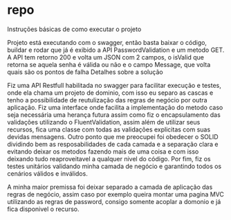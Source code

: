 # repo

Instruções básicas de como executar o projeto

Projeto está executando com o swagger, então basta baixar o código, buildar e rodar que já é exibido a API PasswordValidation e um metodo GET.
A API tem retorno 200 e volta um JSON com 2 campos, o isValid que retorna se aquela senha é válida ou não e o campo Message, que volta quais são os pontos de falha
Detalhes sobre a solução

Fiz uma API Restfull habilitada no swagger para facilitar execução e testes, onde ela chama um projeto de dominio, com isso eu separo as cascas e tenho a possibilidade de reutulização das regras de negócio por outra aplicação. Fiz uma interface onde facilita a implementação do metodo caso seja necessária uma herança futura assim como fiz o encapsulamento das validações utilizando o FluentValidation, assim além de utilizar seus recursos, fica uma classe com todas as validações explicitas com suas devidas mensagens. Outro ponto que me preocupei foi obedecer o SOLID dividindo bem as resposabilidades de cada camada e a separação clara e evitando deixar os metodos fazendo mais de uma coisa e com isso deixando tudo reaproveitavel a qualquer nivel do código. Por fim, fiz os testes unitários validando minha camada de negócio e garantindo todos os cenários válidos e inválidos.

A minha maior premissa foi deixar separado a camada de aplicação das regras de negócio, assim caso por exemplo queira montar uma pagina MVC utilizando as regras de password, consigo somente acoplar a domonio e já fica disponivel o recurso.
